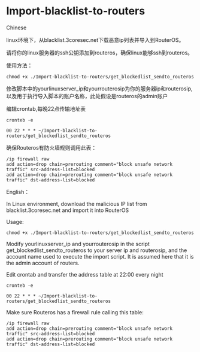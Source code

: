# Import-blacklist-to-routers
Chinese

linux环境下，从blacklist.3coresec.net下载恶意ip列表并导入到RouterOS。

请将你的linux服务器的ssh公钥添加到routeros，确保linux能够ssh到routeros。

使用方法：
```git clone https://github.com/tiny-andr/Import-blacklist-to-routers.git
chmod +x ./Import-blacklist-to-routers/get_blockedlist_sendto_routeros
```
修改脚本中的yourlinuxserver_ip和yourrouterosip为你的服务器ip和routerosip,以及用于执行导入脚本的账户名称，此处假设是routeros的admin账户

编辑crontab,每晚22点传输地址表

```cronteb -e```

```00 22 * * * ~/Import-blacklist-to-routers/get_blockedlist_sendto_routeros```

确保Routeros有防火墙规则调用此表：
```
/ip firewall raw
add action=drop chain=prerouting comment="block unsafe network traffic" src-address-list=blocked
add action=drop chain=prerouting comment="block unsafe network traffic" dst-address-list=blocked
```

English：

In Linux environment, download the malicious IP list from blacklist.3coresec.net and import it into RouterOS

Usage:

```git clone https://github.com/tiny-andr/Import-blacklist-to-routers.git
chmod +x ./Import-blacklist-to-routers/get_blockedlist_sendto_routeros
```

Modify yourlinuxserver_ip and yourrouterosip in the script get_blockedlist_sendto_routeros to your server ip and routerosip, and the account name used to execute the import script. It is assumed here that it is the admin account of routers.

Edit crontab and transfer the address table at 22:00 every night

```cronteb -e```

```00 22 * * * ~/Import-blacklist-to-routers/get_blockedlist_sendto_routeros```

Make sure Routeros has a firewall rule calling this table:
```
/ip firewall raw
add action=drop chain=prerouting comment="block unsafe network traffic" src-address-list=blocked
add action=drop chain=prerouting comment="block unsafe network traffic" dst-address-list=blocked
```
